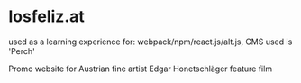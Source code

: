 # losfeliz.at

<p>used as a learning experience for: webpack/npm/react.js/alt.js, CMS used is 'Perch'</p>
<p>Promo website for Austrian fine artist Edgar Honetschläger feature film</p>
